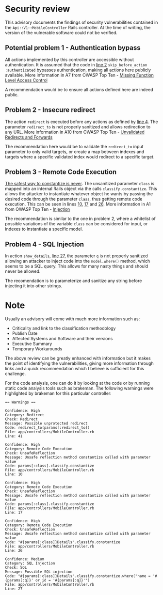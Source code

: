# Security review

This advisory documents the findings of security vulnerabilities contained in the `Api::V1::MobileController` Rails controller. At the time of writing, the version of the vulnerable software could not be verified.

## Potential problem 1 - Authentication bypass

All actions implemented by this controller are accessible without authentication. It is assumed that the code in [line 2](./MobileController.rb#L2) `skip_before_action :authenticated` bypasses authentication, making all actions here publicly available. More information in A7 from OWASP Top Ten - [Missing Function Level Access Control](https://www.owasp.org/index.php/Top_10_2013-A7-Missing_Function_Level_Access_Control)

A recommendation would be to ensure all actions defined here are indeed public.

## Problem 2 - Insecure redirect

The action `redirect` is executed before any actions as defined by [line 4](./MobileController.rb#L4). The parameter `redirect_to` is not properly sanitized and allows redirection to any URL.	More information in A10 from OWASP Top Ten - [Unvalidated Redirects and Forwards](https://www.owasp.org/index.php/Top_10_2013-A10-Unvalidated_Redirects_and_Forwards)

The recommendation here would be to validate the `redirect_to` input parameter to only valid targets, or create a map between indexes and targets where a specific validated index would redirect to a specific target.

## Problem 3 - Remote Code Execution

[The safest way to constantize is never](http://gavinmiller.io/2016/the-safesty-way-to-constantize/). The unsanitized parameter `class` is mapped into an internal Rails object via the calls `classify.constantize`. This allows the attacker to instantiate whatever object he wants by passing the desired code through the parameter `class`, thus getting remote code execution. This can be seen in lines [10](./MobileController.rb#L10), [17](./MobileController.rb#L17) and [26](./MobileController.rb#L26). More information in A1 from OWASP Top Ten - [Injection](https://www.owasp.org/index.php/Top_10_2013-A1-Injection)

The recommendation is similar to the one in problem 2, where a whitelist of possible variations of the variable `class` can be considered for input, or indexes to instantiate a specific model.

## Problem 4 - SQL Injection

In action `show_details`, [line 27](./MobileController.rb#L27), the parameter `q` is not properly sanitized allowing an attacker to inject code into the `model.where()` method, which seems to be a SQL query. This allows for many nasty things and should never be allowed.

The recomendation is to parameterize and sanitize any string before injecting it into other strings.


# Note

Usually an advisory will come with much more information such as:

* Criticality and link to the classification methodology
* Publish Date
* Affected Systems and Software and their versions
* Executive Summary
* Temporary Workarounds

The above review can be greatly enhanced with information but it makes the point of identifying the vulnerabilities, giving more information through links and a quick recommendation which I believe is sufficient for this challenge.

For the code analysis, one can do it by looking at the code or by running static code analysis tools such as brakeman. The following warnings were highlighted by brakeman for this particular controller:

```  
== Warnings ==

Confidence: High
Category: Redirect
Check: Redirect
Message: Possible unprotected redirect
Code: redirect_to(params[:redirect_to])
File: app/controllers/MobileController.rb
Line: 41

Confidence: High
Category: Remote Code Execution
Check: UnsafeReflection
Message: Unsafe reflection method constantize called with parameter value
Code: params[:class].classify.constantize
File: app/controllers/MobileController.rb
Line: 10

Confidence: High
Category: Remote Code Execution
Check: UnsafeReflection
Message: Unsafe reflection method constantize called with parameter value
Code: params[:class].classify.constantize
File: app/controllers/MobileController.rb
Line: 17

Confidence: High
Category: Remote Code Execution
Check: UnsafeReflection
Message: Unsafe reflection method constantize called with parameter value
Code: "#{params[:class]}Details".classify.constantize
File: app/controllers/MobileController.rb
Line: 26

Confidence: Medium
Category: SQL Injection
Check: SQL 
Message: Possible SQL injection
Code: "#{params[:class]}Details".classify.constantize.where("name = '#{params[:q]}' or id = '#{params[:q]}'")
File: app/controllers/MobileController.rb
Line: 27

```
